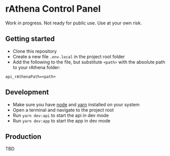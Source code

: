 # rAthena Control Panel

Work in progress. Not ready for public use. Use at your own risk.

## Getting started

- Clone this repository
- Create a new file `.env.local` in the project root folder
- Add the following to the file, but substitute `<path>` with the absolute path to your rAthena folder:

```
api_rAthenaPath=<path>
```

## Development

- Make sure you have [node](https://nodejs.org/) and [yarn](https://yarnpkg.com/) installed on your system
- Open a terminal and navigate to the project root
- Run `yarn dev:api` to start the api in dev mode
- Run `yarn dev:app` to start the app in dev mode

## Production

TBD
